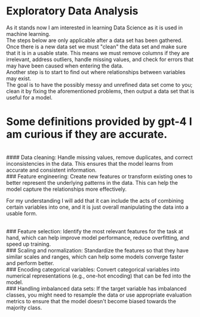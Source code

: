 # Exploratory Data Analysis

As it stands now I am interested in learning Data Science as it is used in machine learning.
</br>
The steps below are only applicable after a data set has been gathered. Once there is a new data set we must "clean" the data set and make sure that it is in a usable state. This means we must remove columns if they are irrelevant, address outliers, handle missing values, and check for errors that may have been caused when entering the data. 
</br>
Another step is to start to find out where relationships between variables may exist. 
</br>
The goal is to have the possibly messy and unrefined data set come to you; clean it by fixing the aforementioned problems, then output a data set that is useful for a model.
</br>
# Some definitions provided by gpt-4 I am curious if they are accurate. 

</br>
#### Data cleaning: Handle missing values, remove duplicates, and correct inconsistencies in the data. This ensures that the model learns from accurate and consistent information.

</br>
### Feature engineering: 
Create new features or transform existing ones to better represent the underlying patterns in the data. This can help the model capture the relationships more effectively.

For my understanding I will add that it can include the acts of combining certain variables into one, and it is just overall manipulating the data into a usable form.

</br>
### Feature selection: 
Identify the most relevant features for the task at hand, which can help improve model performance, reduce overfitting, and speed up training.


</br>
### Scaling and normalization: 
Standardize the features so that they have similar scales and ranges, which can help some models converge faster and perform better.

</br>
### Encoding categorical variables: 
Convert categorical variables into numerical representations (e.g., one-hot encoding) that can be fed into the model.

</br>
### Handling imbalanced data sets: 
If the target variable has imbalanced classes, you might need to resample the data or use appropriate evaluation metrics to ensure that the model doesn't become biased towards the majority class.
